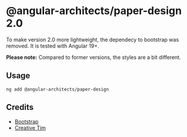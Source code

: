 # @angular-architects/paper-design 2.0

To make version 2.0 more lightweight, the dependecy to bootstrap was removed. It is tested with Angular 19+.

**Please note:** Compared to former versions, the styles are a bit different.


## Usage

```
ng add @angular-architects/paper-design
```

## Credits
- [Bootstrap](https://getbootstrap.com/)
- [Creative Tim](https://www.creative-tim.com/)